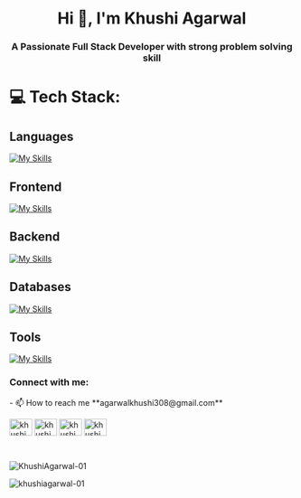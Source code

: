 
<h1 align="center">Hi 👋, I'm Khushi Agarwal</h1>
<h3 align="center">A Passionate Full Stack Developer with strong problem solving skill</h3>

<div align="center" >
<!--   <img width="400" src="[https://dev.to/copilotkit/20-projects-you-can-build-with-ai-today-352k](https://encrypted-tbn0.gstatic.com/images?q=tbn:ANd9GcR8wL714ufXjCl3MJlWViqM9x7SO9rQ5Kf4dSu5oMVEm09fV5Jq)" alt="coding"> -->
</div>



# 💻 Tech Stack:
<h2>Languages</h2>

[![My Skills](https://skillicons.dev/icons?i=js,cpp,c)](https://skillicons.dev)

<h2>Frontend</h2>
  
[![My Skills](https://skillicons.dev/icons?i=html,css,react,tailwind,redux,bootstrap)](https://skillicons.dev)

<h2>Backend</h2>
 
[![My Skills](https://skillicons.dev/icons?i=nodejs,express,npm)](https://skillicons.dev)

<h2>Databases</h2>
  
[![My Skills](https://skillicons.dev/icons?i=mongo,mysql)](https://skillicons.dev)

<h2>Tools</h2>
 
[![My Skills](https://skillicons.dev/icons?i=git,github,firebase,postman,vscode)](https://skillicons.dev)



<h3 align="left">Connect with me:</h3>
- 📫 How to reach me **agarwalkhushi308@gmail.com**

<p align="left">
<a href="https://linkedin.com/in/khushi agarwal" target="blank"><img align="center" src="https://raw.githubusercontent.com/rahuldkjain/github-profile-readme-generator/master/src/images/icons/Social/linked-in-alt.svg" alt="khushi agarwal" height="30" width="40" /></a>
<a href="https://instagram.com/khushi_agarwal_" target="blank"><img align="center" src="https://raw.githubusercontent.com/rahuldkjain/github-profile-readme-generator/master/src/images/icons/Social/instagram.svg" alt="khushi_agarwal_" height="30" width="40" /></a>
<a href="https://www.leetcode.com/khushi_agarwal_" target="blank"><img align="center" src="https://raw.githubusercontent.com/rahuldkjain/github-profile-readme-generator/master/src/images/icons/Social/leet-code.svg" alt="khushi_agarwal_" height="30" width="40" /></a>
<a href="https://auth.geeksforgeeks.org/user/khushi_agarwal_" target="blank"><img align="center" src="https://raw.githubusercontent.com/rahuldkjain/github-profile-readme-generator/master/src/images/icons/Social/geeks-for-geeks.svg" alt="khushi_agarwal_" height="30" width="40" /></a>
</p>
<br>
<p align="left">
  <img src="https://github-readme-stats.vercel.app/api/top-langs?username=KhushiAgarwal-01&show_icons=true&locale=en&layout=compact" alt="KhushiAgarwal-01" />
<!-- </p>
<p>&nbsp;<img align="center" src="https://github-readme-stats.vercel.app/api?username=khushiagarwal-01&show_icons=true&locale=en" alt="khushiagarwal-01" /></p> -->
<br>
<p><img align="center" src="https://github-readme-streak-stats.herokuapp.com/?user=khushiagarwal-01&" alt="khushiagarwal-01" /></p>

